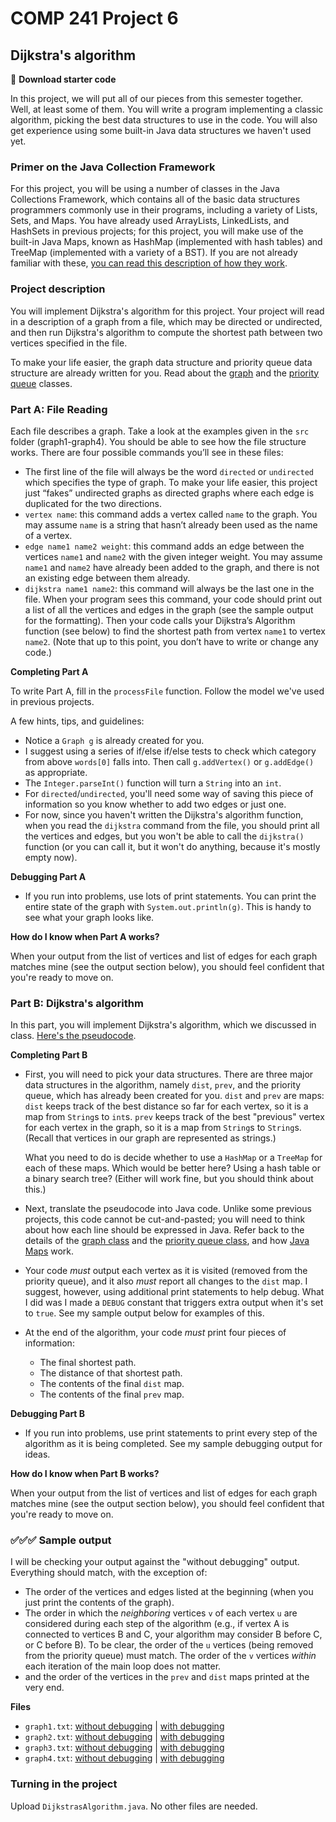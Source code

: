 # COMP 241 Project 6

## Dijkstra's algorithm

💾 **Download starter code**

In this project, we will put all of our pieces from this semester together.  Well, at least some of them.  You will write a program implementing a classic algorithm, picking the best data structures to use in the code.  You will also get experience using some built-in Java data structures we haven't used yet.

### Primer on the Java Collection Framework

For this project, you will be using a number of classes in the Java Collections Framework, which contains all of the basic data structures programmers commonly use in their programs, including a variety of Lists, Sets, and Maps.  You have already used ArrayLists, LinkedLists, and HashSets in previous projects; for this project, you will make use of the built-in Java Maps, known as HashMap (implemented with hash tables) and TreeMap (implemented with a variety of a BST).  If you are not already familiar with these, [you can read this description of how they work](java-collections.html).

### Project description

You will implement Dijkstra's algorithm for this project.  Your project will read in a description of a graph from a file, which may be directed or undirected, and then run Dijkstra's algorithm to compute the shortest path between two vertices specified in the file.

To make your life easier, the graph data structure and priority queue data structure are already written for you.  Read about the [graph](graph.html) and the [priority queue](pq-class.html) classes.

### Part A: File Reading

Each file describes a graph.  Take a look at the examples given in the `src` folder (graph1-graph4).  You should be able to see how the file structure works.  There are four possible commands you’ll see in these files: 

- The first line of the file will always be the word `directed` or `undirected` which specifies the type of graph. To make your life easier, this project just “fakes” undirected graphs as directed graphs where each edge is duplicated for the two directions. 
- `vertex name`: this command adds a vertex called `name` to the graph. You may assume `name` is a string that hasn’t already been used as the name of a vertex.
- `edge name1 name2 weight`: this command adds an edge between the vertices `name1` and `name2` with the given integer weight. You may assume `name1` and `name2` have already been added to the graph, and there is not an existing edge between them already. 
- `dijkstra name1 name2`: this command will always be the last one in the file. When your program sees this command, your code should print out a list of all the vertices and edges in the graph (see the sample output for the formatting).  Then your code calls your Dijkstra’s Algorithm function (see below) to find the shortest path from vertex `name1` to vertex `name2`. (Note that up to this point, you don’t have to write or change any code.)

**Completing Part A**

To write Part A, fill in the `processFile` function.  Follow the model we've used in previous projects.  

A few hints, tips, and guidelines:

- Notice a `Graph g` is already created for you.
- I suggest using a series of if/else if/else tests to check which category from above `words[0]` falls into.  Then call `g.addVertex()` or `g.addEdge()` as appropriate.  
- The `Integer.parseInt()` function will turn a `String` into an `int`.
- For `directed`/`undirected`, you'll need some way of saving this piece of information so you know whether to add two edges or just one.
- For now, since you haven't written the Dijkstra's algorithm function, when you read the `dijkstra` command from the file, you should print all the vertices and edges, but you won't be able to call the `dijkstra()` function (or you can call it, but it won't do anything, because it's mostly empty now).

**Debugging Part A**

- If you run into problems, use lots of print statements.  You can print the entire state of the graph with `System.out.println(g)`.  This is handy to see what your graph looks like.

**How do I know when Part A works?**

When your output from the list of vertices and list of edges for each graph matches mine (see the output section below), you should feel confident that you're ready to move on.

### Part B: Dijkstra's algorithm

In this part, you will implement Dijkstra's algorithm, which we discussed in class.  [Here's the pseudocode](https://rhodes.app.box.com/s/k08g32b1stbec2mn93r7l0xoho3zbcmt).

**Completing Part B**

- First, you will need to pick your data structures.  There are three major data structures in the algorithm, namely `dist`, `prev`, and the priority queue, which has already been created for you.  `dist` and `prev` are maps: `dist` keeps track of the best distance so far for each vertex, so it is a map from `String`s to `int`s.  `prev` keeps track of the best "previous" vertex for each vertex in the graph, so it is a map from `String`s to `String`s.  (Recall that vertices in our graph are represented as strings.)

  What you need to do is decide whether to use a `HashMap` or a `TreeMap` for each of these maps.  Which would be better here?  Using a hash table or a binary search tree?  (Either will work fine, but you should think about this.)

- Next, translate the pseudocode into Java code.  Unlike some previous projects, this code cannot be cut-and-pasted; you will need to think about how each line should be expressed in Java.  Refer back to the details of the [graph class](graph-class.html) and the [priority queue class](pq-class.html), and how [Java Maps](java-collections.html) work.

- Your code *must* output each vertex as it is visited (removed from the priority queue), and it also *must* report all changes to the `dist` map.  I suggest, however, using additional print statements to help debug.  What I did was I made a `DEBUG` constant that triggers extra output when it's set to `true`.  See my sample output below for examples of this.

- At the end of the algorithm, your code *must* print four pieces of information:

  - The final shortest path.
  - The distance of that shortest path.
  - The contents of the final `dist` map.
  - The contents of the final `prev` map.

**Debugging Part B**

- If you run into problems, use print statements to print every step of the algorithm as it is being completed.  See my sample debugging output for ideas.

**How do I know when Part B works?**

When your output from the list of vertices and list of edges for each graph matches mine (see the output section below), you should feel confident that you're ready to move on.

### ✅✅✅ Sample output

I will be checking your output against the "without debugging" output.  Everything should match, with the exception of:

- The order of the vertices and edges listed at the beginning (when you just print the contents of the graph).
- The order in which the *neighboring* vertices `v` of each vertex `u` are considered during each step of the algorithm (e.g., if vertex A is connected to vertices B and C, your algorithm may consider B before C, or C before B).  To be clear, the order of the `u` vertices (being removed from the priority queue) must match.  The order of the `v` vertices *within* each iteration of the main loop does not matter.
- and the order of the vertices in the `prev` and `dist` maps printed at the very end.

**Files**

- `graph1.txt`: [without debugging](graph1-output.txt) | [with debugging](graph1-output-debug.txt)
- `graph2.txt`: [without debugging](graph2-output.txt) | [with debugging](graph2-output-debug.txt)
- `graph3.txt`: [without debugging](graph3-output.txt) | [with debugging](graph3-output-debug.txt)
- `graph4.txt`: [without debugging](graph4-output.txt) | [with debugging](graph4-output-debug.txt)

### Turning in the project

Upload `DijkstrasAlgorithm.java`.  No other files are needed.

